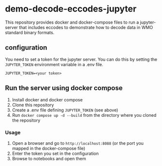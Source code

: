 # demo-decode-eccodes-jupyter

This repository provides docker and docker-compose files to run a jupyter-server that includes eccodes to demonstrate how to decode data in WMO standard binary formats.

## configuration

You need to set a token for the jupyter server. You can do this by setting the `JUPYTER_TOKEN` environment variable in a .env file.

```
JUPYTER_TOKEN=<your token>
```

## Run the server using docker compose

1. Install docker and docker compose
2. Clone this repository
3. Create a .env file defining `JUPYTER_TOKEN` (see above)
4. Run `docker compose up -d --build` from the directory where you cloned the repository

### Usage

1. Open a browser and go to `http://localhost:8088` (or the port you mapped in the docker-compose file)
2. Enter the token you set in the configuration
3. Browse to notebooks and open them
